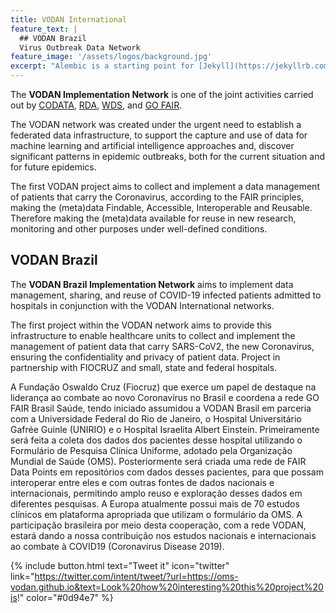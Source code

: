 ```yaml
---
title: VODAN International
feature_text: |
  ## VODAN Brazil
  Virus Outbreak Data Network
feature_image: '/assets/logos/background.jpg'
excerpt: "Alembic is a starting point for [Jekyll](https://jekyllrb.com/) projects. Rather than starting from scratch, this boilerplate is designed to get the ball rolling immediately. Install it, configure it, tweak it, push it."
---
```


 The **VODAN Implementation Network** is one of the joint activities carried out by [CODATA](https://codata.org/), [RDA](https://www.rd-alliance.org/), [WDS](https://www.worlddatasystem.org/), and [GO FAIR](https://www.go-fair.org/).
 
 The VODAN network was created under the urgent need to establish a federated data infrastructure, to support the capture and use of data for machine learning and artificial intelligence approaches and, discover significant patterns in epidemic outbreaks, both for the current situation and for future epidemics.
 
 The first VODAN project aims to collect and implement a data management of patients that carry the Coronavirus, according to the FAIR principles, making the (meta)data Findable, Accessible, Interoperable and Reusable. Therefore making the (meta)data available for reuse in new research, monitoring and other purposes under well-defined conditions.


 

## VODAN Brazil

The **VODAN Brazil Implementation Network** aims to implement data management, sharing, and reuse of COVID-19 infected patients admitted to hospitals in conjunction with the VODAN International networks.




 The first project within the VODAN network aims to provide this infrastructure to enable healthcare units to collect and implement the management of patient data that carry SARS-CoV2, the new Coronavirus, ensuring the confidentiality and privacy of patient data. Project in partnership with FIOCRUZ and small, state and federal hospitals.


A Fundação Oswaldo Cruz (Fiocruz) que exerce um papel
de destaque na liderança ao combate ao novo Coronavírus no Brasil e coordena a rede
GO FAIR Brasil Saúde, tendo iniciado assumidou a VODAN Brasil em parceria com a
Universidade Federal do Rio de Janeiro, o Hospital Universitário Gafrée Guinle
(UNIRIO) e o Hospital Israelita Albert Einstein. Primeiramente será feita a coleta dos
dados dos pacientes desse hospital utilizando o Formulário de Pesquisa Clínica
Uniforme, adotado pela Organização Mundial de Saúde (OMS). Posteriormente será
criada uma rede de FAIR Data Points em repositórios com dados desses pacientes,
para que possam interoperar entre eles e com outras fontes de dados nacionais e
internacionais, permitindo amplo reuso e exploração desses dados em diferentes
pesquisas. A Europa atualmente possui mais de 70 estudos clínicos em plataforma
apropriada que utilizam o formulário da OMS. A participação brasileira por meio desta
cooperação, com a rede VODAN, estará dando a nossa contribuição nos estudos
nacionais e internacionais ao combate à COVID19 (Coronavirus Disease 2019).


{% include button.html text="Tweet it" icon="twitter" link="https://twitter.com/intent/tweet/?url=https://oms-vodan.github.io&text=Look%20how%20interesting%20this%20project%20is!" color="#0d94e7" %}

